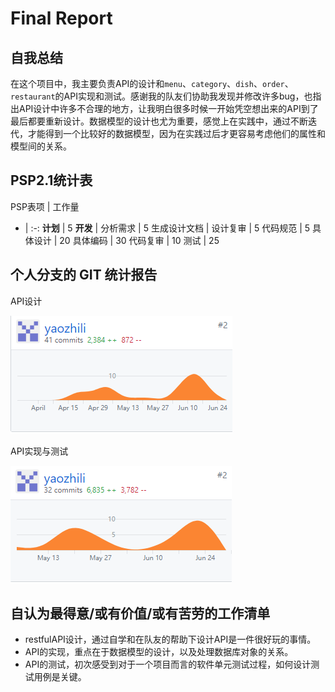 # Final Report

## 自我总结
在这个项目中，我主要负责API的设计和`menu`、`category`、`dish`、`order`、`restaurant`的API实现和测试。感谢我的队友们协助我发现并修改许多bug，也指出API设计中许多不合理的地方，让我明白很多时候一开始凭空想出来的API到了最后都要重新设计。数据模型的设计也尤为重要，感觉上在实践中，通过不断迭代，才能得到一个比较好的数据模型，因为在实践过后才更容易考虑他们的属性和模型间的关系。

## PSP2.1统计表
PSP表项 | 工作量
- | :-: 
**计划** | 5
**开发** | 
分析需求 | 5
生成设计文档 | 
设计复审 | 5
代码规范 | 5
具体设计 | 20
具体编码 | 30
代码复审 | 10
测试 | 25

## 个人分支的 GIT 统计报告
API设计

![](../assets/1371APIdesign.png)

API实现与测试

![](../assets/1371APIimp.png)

## 自认为最得意/或有价值/或有苦劳的工作清单
* restfulAPI设计，通过自学和在队友的帮助下设计API是一件很好玩的事情。
* API的实现，重点在于数据模型的设计，以及处理数据库对象的关系。
* API的测试，初次感受到对于一个项目而言的软件单元测试过程，如何设计测试用例是关键。
